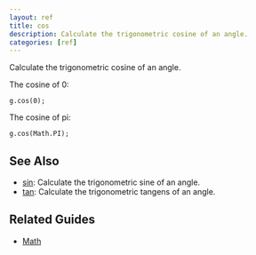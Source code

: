 ```yaml
---
layout: ref
title: cos
description: Calculate the trigonometric cosine of an angle.
categories: [ref]
---
```

Calculate the trigonometric cosine of an angle.

The cosine of 0:

    g.cos(0);

The cosine of pi:

    g.cos(Math.PI);

## See Also
- [sin](/ref/sin].html): Calculate the trigonometric sine of an angle.
- [tan](/ref/tan.html): Calculate the trigonometric tangens of an angle.

## Related Guides
- [Math](/guide/math.html)
